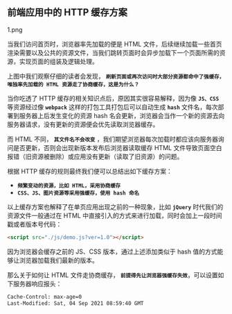 ## 前端应用中的 HTTP 缓存方案

1.png

当我们访问首页时，浏览器率先加载的便是 HTML 文件，后续继续加载一些首页渲染需要以及公共的资源文件，当我们跳转页面时会异步加载下一个页面所需的资源，实现页面的组装及逻辑处理。

上图中我们观察仔细的读者会发现， **`刷新页面或再次访问时大部分资源都命中了强缓存，唯独率先加载的 HTML 资源走了协商缓存，这是为什么？`**

当你吃透了 HTTP 缓存的相关知识点后，原因其实很容易解释，因为像 **`JS、CSS`**  等资源经过像 **`webpack`** 这样的打包工具打包后可以自动生成 **`hash`** 文件名，每次部署到服务器上后发生变化的资源 hash 名会更新，浏览器会当作一个新的资源去向服务器请求，没有更新的资源便会优先读取浏览器缓存。

而 HTML 不同， **`其文件名不会改变`** ，我们期望浏览器每次加载时都应该向服务器询问是否更新，否则会出现新版本发布后浏览器读取缓存 HTML 文件导致页面空白报错（旧资源被删除）或应用没有更新（读取了旧资源）的问题。

根据 HTTP 缓存的规则最终我们便可以总结出如下缓存方案：

* **`频繁变动的资源，比如 HTML，采用协商缓存`**
* **`CSS、JS、图片资源等采用强缓存，使用 hash 命名`**

以上缓存方案也解释了在单页应用出现之前的一种现象，比如 **`jQuery`** 时代我们的资源文件一般通过在 HTML 中直接引入的方式来进行加载，同时会加上一段时间戳或者版本号代码：

```html
<script src="./js/demo.js?ver=1.0"></script>
```

因为浏览器会缓存之前的 JS、CSS 版本，通过上述添加类似于 hash 值的方式能够让浏览器加载我们最新的版本。

那么关于如何让 HTML 文件走协商缓存， **`前提得先让浏览器强缓存失效`**，可以设置如下服务器响应报头：

```bash
Cache-Control: max-age=0
Last-Modified: Sat, 04 Sep 2021 08:59:40 GMT
```



